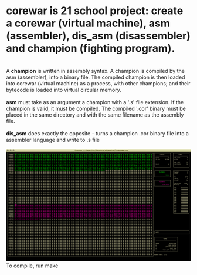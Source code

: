 # corewar is 21 school project: create a corewar (virtual machine), asm (assembler), dis_asm (disassembler) and champion (fighting program).
<br>
A <b>champion</b> is written in assembly syntax. A champion is compiled by the asm (assembler), into a binary file. The compiled champion is then loaded into corewar (virtual machine) as a process, with other champions; and their bytecode is loaded into virtual circular memory.
<br>
<br>
<b>asm</b> must take as an argument a champion with a '.s' file extension. If the champion is valid, it must be compiled. The compiled '.cor' binary must be placed in the same directory and with the same filename as the assembly file.<br><br>
<b>dis_asm</b> does exactly the opposite - turns a champion .cor binary file into a assembler language and write to .s file<br><br>
<img src="cor.png">
<br>
To compile, run make
<br>
